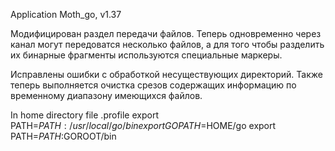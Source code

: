 Application Moth_go, v1.37

Модифицирован раздел передачи файлов. Теперь одновременно через канал могут передоватся несколько файлов, а для того чтобы разделить их бинарные фрагменты используются специальные маркеры.

Исправлены ошибки с обработкой несуществующих директорий. Также 
теперь выполняется очистка срезов содержащих информацию по временному диапазону имеющихся файлов.

In home directory file .profile
export PATH=$PATH:/usr/local/go/bin
export GOPATH=$HOME/go
export PATH=$PATH:$GOROOT/bin